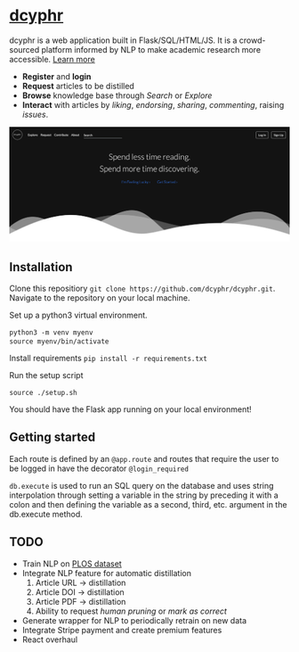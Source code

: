 # [dcyphr](https://www.dcyphr.org)

dcyphr is a web application built in Flask/SQL/HTML/JS. It is a crowd-sourced platform informed by NLP to make academic research more
accessible. [Learn more](https://linktr.ee/dcyphr)

* **Register** and **login**
* **Request** articles to be distilled
* **Browse** knowledge base through *Search* or *Explore*
* **Interact** with articles by *liking*, *endorsing*, *sharing*, *commenting*, raising *issues*.

![Alt](/static/landing/landing.png "Landing")

## Installation

Clone this repositiory `git clone https://github.com/dcyphr/dcyphr.git`.
Navigate to the repository on your local machine.

Set up a python3 virtual environment.
```
python3 -m venv myenv
source myenv/bin/activate
```

Install requirements
`pip install -r requirements.txt`

Run the setup script
```
source ./setup.sh
```

You should have the Flask app running on your local environment!

## Getting started

Each route is defined by an `@app.route` and routes that require the user to be logged in have the decorator `@login_required`

`db.execute` is used to run an SQL query on the database and uses string interpolation through setting a variable in the string by preceding it with a colon and then defining the variable as a second, third, etc. argument in the db.execute method.

## TODO

* Train NLP on [PLOS dataset](http://deepdive.stanford.edu/opendata/#plos-public-library-of-science)
* Integrate NLP feature for automatic distillation
    1. Article URL -> distillation
    2. Article DOI -> distillation
    3. Article PDF -> distillation
    4. Ability to request *human pruning* or *mark as correct*
* Generate wrapper for NLP to periodically retrain on new data
* Integrate Stripe payment and create premium features
* React overhaul